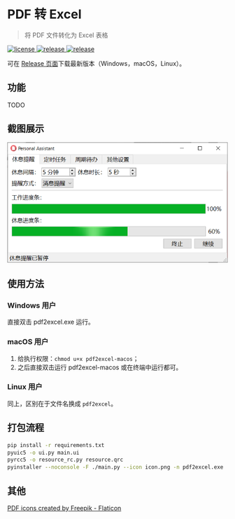 ﻿# PDF 转 Excel
> 将 PDF 文件转化为 Excel 表格

<p>
  <a href="https://raw.githubusercontent.com/songquanpeng/pdf2excel/main/LICENSE">
    <img src="https://img.shields.io/github/license/songquanpeng/pdf2excel?color=brightgreen" alt="license">
  </a>
  <a href="https://github.com/songquanpeng/pdf2excel/releases/latest">
    <img src="https://img.shields.io/github/v/release/songquanpeng/pdf2excel?color=brightgreen&include_prereleases" alt="release">
  </a>
  <a href="https://github.com/songquanpeng/pdf2excel/releases/latest">
    <img src="https://img.shields.io/github/downloads/songquanpeng/pdf2excel/total?color=brightgreen&include_prereleases" alt="release">
  </a>
</p>

可在 [Release 页面](https://github.com/songquanpeng/pdf2excel/releases)下载最新版本（Windows，macOS，Linux）。

## 功能
TODO

## 截图展示
![demo](demo.png)

## 使用方法
### Windows 用户  
直接双击 pdf2excel.exe 运行。

### macOS 用户
1. 给执行权限：`chmod u+x pdf2excel-macos`；
2. 之后直接双击运行 pdf2excel-macos 或在终端中运行都可。

### Linux 用户
同上，区别在于文件名换成 `pdf2excel`。

## 打包流程
```bash
pip install -r requirements.txt
pyuic5 -o ui.py main.ui
pyrcc5 -o resource_rc.py resource.qrc 
pyinstaller --noconsole -F ./main.py --icon icon.png -n pdf2excel.exe
```

## 其他
[PDF icons created by Freepik - Flaticon](https://www.flaticon.com/free-icons/pdf)
